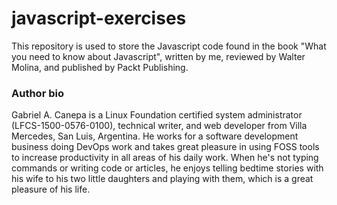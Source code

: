 # javascript-exercises
This repository is used to store the Javascript code found in the book "What you need to know about Javascript", written by me, reviewed by Walter Molina, and published by Packt Publishing.

### Author bio
Gabriel A. Canepa is a Linux Foundation certified system administrator (LFCS-1500-0576-0100), technical writer, and web developer from Villa Mercedes, San Luis, Argentina. He works for a software development business doing DevOps work and takes great pleasure in using FOSS tools to increase productivity in all areas of his daily work. When he's not typing commands or writing code or articles, he enjoys telling bedtime stories with his wife to his two little daughters and playing with them, which is a great pleasure of his life.
